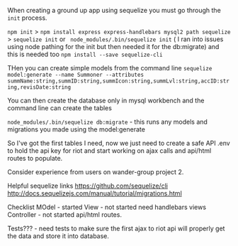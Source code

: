When creating a ground up app using sequelize you must go through the `init` process.

`npm init` > `npm install express express-handlebars mysql2 path sequelize` > `sequelize init` or ` node_modules/.bin/sequelize init` ( I ran into issues using node pathing for the init but then needed it for the db:migrate)
and this is needed too `npm install --save sequelize-cli`

THen you can create simple models from the command line `sequelize model:generate --name Summoner --attributes summName:string,summID:string,summIcon:string,summLvl:string,accID:string,revisDate:string`


You can then create the database only in mysql workbench and the command line can create the tables

`node_modules/.bin/sequelize db:migrate` - this runs any models and migrations you made using the model:generate


So I've got the first tables I need, now we just need to create a safe API .env to hold the api key for riot and start working on ajax calls and api/html routes to populate.

Consider experience from users on wander-group project 2. 



Helpful sequelize links
https://github.com/sequelize/cli
http://docs.sequelizejs.com/manual/tutorial/migrations.html




Checklist 
MOdel - started
View - not started need handlebars views
Controller - not started api/html routes. 

Tests??? - need tests to make sure the first ajax to riot api will properly get the data and store it into database. 

